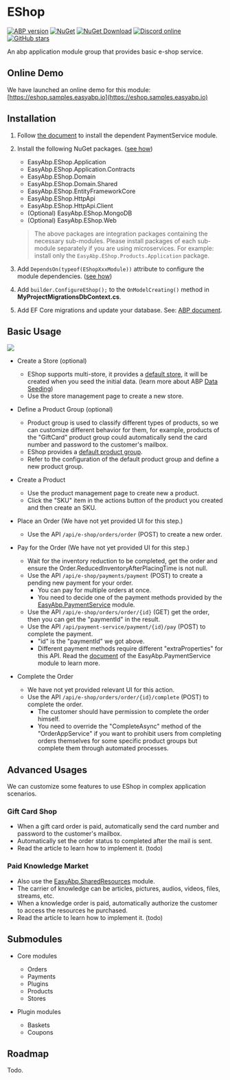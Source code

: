 # EShop

[![ABP version](https://img.shields.io/badge/dynamic/xml?style=flat-square&color=yellow&label=abp&query=%2F%2FProject%2FPropertyGroup%2FAbpVersion&url=https%3A%2F%2Fraw.githubusercontent.com%2FEasyAbp%2FEShop%2Fmaster%2FDirectory.Build.props)](https://abp.io)
[![NuGet](https://img.shields.io/nuget/v/EasyAbp.EShop.Domain.Shared.svg?style=flat-square)](https://www.nuget.org/packages/EasyAbp.EShop.Domain.Shared)
[![NuGet Download](https://img.shields.io/nuget/dt/EasyAbp.EShop.Domain.Shared.svg?style=flat-square)](https://www.nuget.org/packages/EasyAbp.EShop.Domain.Shared)
[![Discord online](https://badgen.net/discord/online-members/S6QaezrCRq?label=Discord)](https://discord.gg/S6QaezrCRq)
[![GitHub stars](https://img.shields.io/github/stars/EasyAbp/EShop?style=social)](https://www.github.com/EasyAbp/EShop)

An abp application module group that provides basic e-shop service.

## Online Demo

We have launched an online demo for this module: [https://eshop.samples.easyabp.io](https://eshop.samples.easyabp.io)

## Installation

1. Follow [the document](https://github.com/EasyAbp/PaymentService#installation) to install the dependent PaymentService module.

1. Install the following NuGet packages. ([see how](https://github.com/EasyAbp/EasyAbpGuide/blob/master/docs/How-To.md#add-nuget-packages))

    * EasyAbp.EShop.Application
    * EasyAbp.EShop.Application.Contracts
    * EasyAbp.EShop.Domain
    * EasyAbp.EShop.Domain.Shared
    * EasyAbp.EShop.EntityFrameworkCore
    * EasyAbp.EShop.HttpApi
    * EasyAbp.EShop.HttpApi.Client
    * (Optional) EasyAbp.EShop.MongoDB
    * (Optional) EasyAbp.EShop.Web

    > The above packages are integration packages containing the necessary sub-modules.
    > Please install packages of each sub-module separately if you are using microservices.
    > For example: install only the `EasyAbp.EShop.Products.Application` package.

1. Add `DependsOn(typeof(EShopXxxModule))` attribute to configure the module dependencies. ([see how](https://github.com/EasyAbp/EasyAbpGuide/blob/master/docs/How-To.md#add-module-dependencies))

1. Add `builder.ConfigureEShop();` to the `OnModelCreating()` method in **MyProjectMigrationsDbContext.cs**.

1. Add EF Core migrations and update your database. See: [ABP document](https://docs.abp.io/en/abp/latest/Tutorials/Part-1?UI=MVC&DB=EF#add-database-migration).

## Basic Usage

[![](https://mermaid.ink/img/pako:eNqtVMtOwzAQ_JWVL4BU-IAI9QI9cOJRuOXixltiKbaDvaaKEP_O2nFpKeElkVO8Xs_szqz9IhqnUFQi4FNE2-Cllo9emtoCfw8B_el8vli2rj-78U7FhkIFtxH9ANQi9GMMOh0IyEFAhE0rCXhvIy2FEecjwClDJuQK7pCit-ET1AT7tVfomfvCoyQEacGlSCJdxQGCM0itto_7hOOZHV1eQ5MR1Ax8Yc_hKzXVshwM2tTykqQnkNCPEVg7n6vORXxXrrOkbXQxdAM8veuWj52v_DzydrcLHQUonFcKWhmY8Vl2ET_IWIr6xLVgLBpGgdSC3HneLum8nk9oc4ixRNqrYKLLaWX3jRx92Whqd0jfanvhTN8hm5rHoAi8Gg5PH3T_zl0i0BQY9c92aHWvDf7djT3xtx0mV35pwqhiz-w86wr6uOKL0Y6zmmqaRvrZkK-6-UKu4owZdhod63W63joAPxSWm0p3cCs-tBzPqeHkF1dxq4uYCYPecHX8FL2kg7Xg0g3WouJfhWsZO6pFbV85NfaKR3yhNDkvqrXsAs6EjOSWg21ERT7iNqk8ZyXr9Q3cULc5)](https://mermaid-js.github.io/mermaid-live-editor/edit#pako:eNqtVMtOwzAQ_JWVL4BU-IAI9QI9cOJRuOXixltiKbaDvaaKEP_O2nFpKeElkVO8Xs_szqz9IhqnUFQi4FNE2-Cllo9emtoCfw8B_el8vli2rj-78U7FhkIFtxH9ANQi9GMMOh0IyEFAhE0rCXhvIy2FEecjwClDJuQK7pCit-ET1AT7tVfomfvCoyQEacGlSCJdxQGCM0itto_7hOOZHV1eQ5MR1Ax8Yc_hKzXVshwM2tTykqQnkNCPEVg7n6vORXxXrrOkbXQxdAM8veuWj52v_DzydrcLHQUonFcKWhmY8Vl2ET_IWIr6xLVgLBpGgdSC3HneLum8nk9oc4ixRNqrYKLLaWX3jRx92Whqd0jfanvhTN8hm5rHoAi8Gg5PH3T_zl0i0BQY9c92aHWvDf7djT3xtx0mV35pwqhiz-w86wr6uOKL0Y6zmmqaRvrZkK-6-UKu4owZdhod63W63joAPxSWm0p3cCs-tBzPqeHkF1dxq4uYCYPecHX8FL2kg7Xg0g3WouJfhWsZO6pFbV85NfaKR3yhNDkvqrXsAs6EjOSWg21ERT7iNqk8ZyXr9Q3cULc5)

* Create a Store (optional)
    * EShop supports multi-store, it provides a [default store](https://github.com/EasyAbp/EShop/blob/master/modules/EasyAbp.EShop.Stores/src/EasyAbp.EShop.Stores.Domain/EasyAbp/EShop/Stores/Stores/StoreDataSeeder.cs), it will be created when you seed the initial data. (learn more about ABP [Data Seeding](https://docs.abp.io/en/abp/latest/Data-Seeding))
    * Use the store management page to create a new store.

* Define a Product Group (optional)
    * Product group is used to classify different types of products, so we can customize different behavior for them, for example, products of the "GiftCard" product group could automatically send the card number and password to the customer's mailbox.
    * EShop provides a [default product group](https://github.com/EasyAbp/EShop/blob/master/modules/EasyAbp.EShop.Products/src/EasyAbp.EShop.Products.Domain/EasyAbp/EShop/Products/EShopProductsDomainModule.cs#L29-L36).
    * Refer to the configuration of the default product group and define a new product group.

* Create a Product
    * Use the product management page to create new a product.
    * Click the "SKU" item in the actions button of the product you created and then create an SKU.

* Place an Order (We have not yet provided UI for this step.)
    * Use the API `/api/e-shop/orders/order` (POST) to create a new order.

* Pay for the Order (We have not yet provided UI for this step.)
    * Wait for the inventory reduction to be completed, get the order and ensure the Order.ReducedInventoryAfterPlacingTime is not null.
    * Use the API `/api/e-shop/payments/payment` (POST) to create a pending new payment for your order.
        * You can pay for multiple orders at once.
        * You need to decide one of the payment methods provided by the [EasyAbp.PaymentService](https://easyabp.io/modules/PaymentService/) module.
    * Use the API `/api/e-shop/orders/order/{id}` (GET) get the order, then you can get the "paymentId" in the result.
    * Use the API `/api/payment-service/payment/{id}/pay` (POST) to complete the payment.
        * "id" is the "paymentId" we got above.
        * Different payment methods require different "extraProperties" for this API. Read the [document](https://easyabp.io/modules/PaymentService/) of the EasyAbp.PaymentService module to learn more.

* Complete the Order
    * We have not yet provided relevant UI for this action.
    * Use the API `/api/e-shop/orders/order/{id}/complete` (POST) to complete the order.
        * The customer should have permission to complete the order himself.
        * You need to override the "CompleteAsync" method of the "OrderAppService" if you want to prohibit users from completing orders themselves for some specific product groups but complete them through automated processes.

## Advanced Usages

We can customize some features to use EShop in complex application scenarios.

### Gift Card Shop

* When a gift card order is paid, automatically send the card number and password to the customer's mailbox.
* Automatically set the order status to completed after the mail is sent.
* Read the article to learn how to implement it. (todo)

### Paid Knowledge Market
* Also use the [EasyAbp.SharedResources](https://easyabp.io/modules/SharedResources/) module.
* The carrier of knowledge can be articles, pictures, audios, videos, files, streams, etc.
* When a knowledge order is paid, automatically authorize the customer to access the resources he purchased.
* Read the article to learn how to implement it. (todo)

## Submodules

* Core modules
  * Orders
  * Payments
  * Plugins
  * Products
  * Stores

* Plugin modules
  * Baskets
  * Coupons

## Roadmap

Todo.
